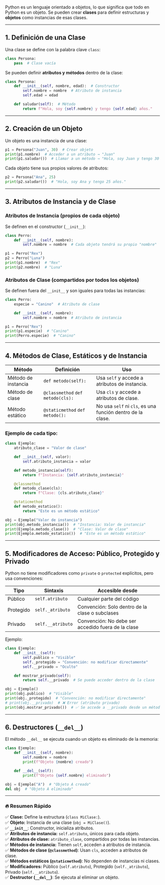 
Python es un lenguaje orientado a objetos, lo que significa que todo en Python es un objeto. Se pueden crear **clases** para definir estructuras y **objetos** como instancias de esas clases.

---

## 1. Definición de una Clase

Una clase se define con la palabra clave `class`:
```python
class Persona:
    pass  # Clase vacía
```

Se pueden definir **atributos y métodos** dentro de la clase:

```python
class Persona:
    def __init__(self, nombre, edad):  # Constructor
        self.nombre = nombre  # Atributo de instancia
        self.edad = edad

    def saludar(self):  # Método
        return f"Hola, soy {self.nombre} y tengo {self.edad} años."
```

---

## 2. Creación de un Objeto

Un objeto es una instancia de una clase:
```python
p1 = Persona("Juan", 30)  # Crear objeto
print(p1.nombre)  # Acceder a un atributo → "Juan"
print(p1.saludar())  # Llamar a un método → "Hola, soy Juan y tengo 30 años."
```

Cada objeto tiene sus propios valores de atributos:
```python
p2 = Persona("Ana", 25)
print(p2.saludar())  # "Hola, soy Ana y tengo 25 años."
```

---

## 3. Atributos de Instancia y de Clase

### **Atributos de Instancia (propios de cada objeto)**
Se definen en el constructor (`__init__`):
```python
class Perro:
    def __init__(self, nombre):
        self.nombre = nombre  # Cada objeto tendrá su propio "nombre"
```
```python
p1 = Perro("Rex")
p2 = Perro("Luna")
print(p1.nombre)  # "Rex"
print(p2.nombre)  # "Luna"
```

### **Atributos de Clase (compartidos por todos los objetos)**
Se definen fuera del `__init__` y son iguales para todas las instancias:
```python
class Perro:
    especie = "Canino"  # Atributo de clase

    def __init__(self, nombre):
        self.nombre = nombre  # Atributo de instancia
```
```python
p1 = Perro("Rex")
print(p1.especie)  # "Canino"
print(Perro.especie)  # "Canino"
```

---

## 4. Métodos de Clase, Estáticos y de Instancia

| Método | Definición | Uso |
|--------|-----------|-----|
| Método de instancia | `def metodo(self):` | Usa `self` y accede a atributos de instancia. |
| Método de clase | `@classmethod` `def metodo(cls):` | Usa `cls` y accede a atributos de clase. |
| Método estático | `@staticmethod` `def metodo():` | No usa `self` ni `cls`, es una función dentro de la clase. |

### **Ejemplo de cada tipo:**
```python
class Ejemplo:
    atributo_clase = "Valor de clase"

    def __init__(self, valor):
        self.atributo_instancia = valor

    def metodo_instancia(self):
        return f"Instancia: {self.atributo_instancia}"

    @classmethod
    def metodo_clase(cls):
        return f"Clase: {cls.atributo_clase}"

    @staticmethod
    def metodo_estatico():
        return "Este es un método estático"
```

```python
obj = Ejemplo("Valor de instancia")
print(obj.metodo_instancia())  # "Instancia: Valor de instancia"
print(Ejemplo.metodo_clase())  # "Clase: Valor de clase"
print(Ejemplo.metodo_estatico())  # "Este es un método estático"
```

---

## 5. Modificadores de Acceso: Público, Protegido y Privado

Python no tiene modificadores como `private` o `protected` explícitos, pero usa convenciones:

| Tipo | Sintaxis | Accesible desde |
|------|---------|----------------|
| Público | `self.atributo` | Cualquier parte del código |
| Protegido | `self._atributo` | Convención: Solo dentro de la clase o subclases |
| Privado | `self.__atributo` | Convención: No debe ser accedido fuera de la clase |

Ejemplo:
```python
class Ejemplo:
    def __init__(self):
        self.publico = "Visible"
        self._protegido = "Convención: no modificar directamente"
        self.__privado = "Oculto"

    def mostrar_privado(self):
        return self.__privado  # Se puede acceder dentro de la clase
```

```python
obj = Ejemplo()
print(obj.publico)  # "Visible"
print(obj._protegido)  # "Convención: no modificar directamente"
# print(obj.__privado)  # ❌ Error (atributo privado)
print(obj.mostrar_privado())  # ✅ Se accede a __privado desde un método de la clase
```

---

## 6. Destructores (`__del__`)

El método `__del__` se ejecuta cuando un objeto es eliminado de la memoria:

```python
class Ejemplo:
    def __init__(self, nombre):
        self.nombre = nombre
        print(f"Objeto {nombre} creado")

    def __del__(self):
        print(f"Objeto {self.nombre} eliminado")

obj = Ejemplo("A")  # "Objeto A creado"
del obj  # "Objeto A eliminado"
```

---

### 🔥 **Resumen Rápido**
✅ **Clase:** Define la estructura (`class MiClase:`).  
✅ **Objeto:** Instancia de una clase (`obj = MiClase()`).  
✅ **`__init__`**: Constructor, inicializa atributos.  
✅ **Atributos de instancia:** `self.atributo`, únicos para cada objeto.  
✅ **Atributos de clase:** `atributo_clase`, compartidos por todas las instancias.  
✅ **Métodos de instancia:** Tienen `self`, acceden a atributos de instancia.  
✅ **Métodos de clase (`@classmethod`)**: Usan `cls`, acceden a atributos de clase.  
✅ **Métodos estáticos (`@staticmethod`)**: No dependen de instancias ni clases.  
✅ **Modificadores:** Público (`self.atributo`), Protegido (`self._atributo`), Privado (`self.__atributo`).  
✅ **Destructor (`__del__`)**: Se ejecuta al eliminar un objeto.  

